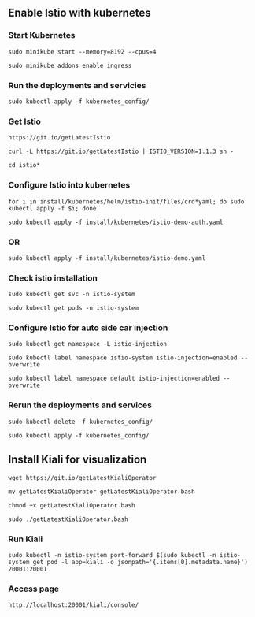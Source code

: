 ## Enable Istio with kubernetes
### Start Kubernetes
`sudo minikube start --memory=8192 --cpus=4`

`sudo minikube addons enable ingress`
### Run the deployments and servicies
`sudo kubectl apply -f kubernetes_config/`
### Get Istio
`https://git.io/getLatestIstio`

`curl -L https://git.io/getLatestIstio | ISTIO_VERSION=1.1.3 sh -`

`cd istio*`
### Configure Istio into kubernetes
`for i in install/kubernetes/helm/istio-init/files/crd*yaml; do sudo kubectl apply -f $i; done`

`sudo kubectl apply -f install/kubernetes/istio-demo-auth.yaml`
 
### OR

`sudo kubectl apply -f install/kubernetes/istio-demo.yaml`
### Check istio installation
`sudo kubectl get svc -n istio-system`

`sudo kubectl get pods -n istio-system`
### Configure Istio for auto side car injection
`sudo kubectl get namespace -L istio-injection`

`sudo kubectl label namespace istio-system istio-injection=enabled --overwrite`

`sudo kubectl label namespace default istio-injection=enabled --overwrite`
### Rerun the deployments and services
`sudo kubectl delete -f kubernetes_config/`

`sudo kubectl apply -f kubernetes_config/`
## Install Kiali for visualization
`wget https://git.io/getLatestKialiOperator`

`mv getLatestKialiOperator getLatestKialiOperator.bash`

`chmod +x getLatestKialiOperator.bash `

`sudo ./getLatestKialiOperator.bash`
### Run Kiali
`sudo kubectl -n istio-system port-forward $(sudo kubectl -n istio-system get pod -l app=kiali -o jsonpath='{.items[0].metadata.name}') 20001:20001`
### Access page
`http://localhost:20001/kiali/console/`